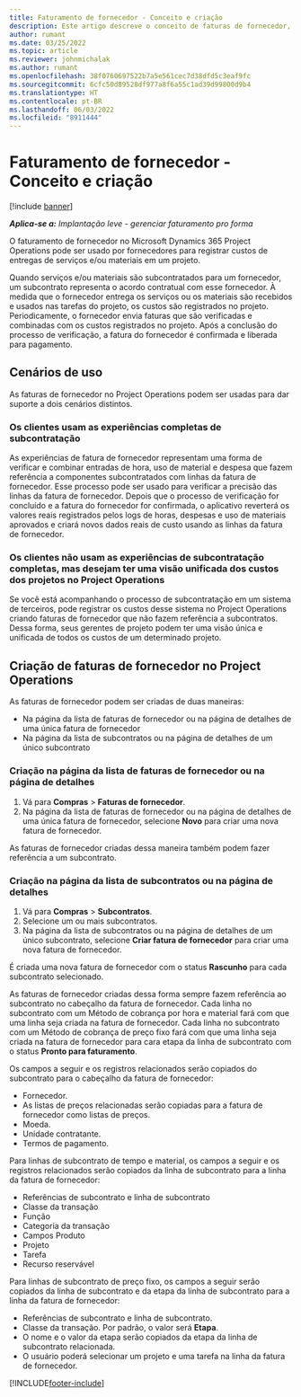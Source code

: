 ```yaml
---
title: Faturamento de fornecedor - Conceito e criação
description: Este artigo descreve o conceito de faturas de fornecedor, cenários de uso e como criar faturas de fornecedor no Microsoft Dynamics 365 Project Operations.
author: rumant
ms.date: 03/25/2022
ms.topic: article
ms.reviewer: johnmichalak
ms.author: rumant
ms.openlocfilehash: 38f0760697522b7a5e561cec7d38dfd5c3eaf9fc
ms.sourcegitcommit: 6cfc50d89528df977a8f6a55c1ad39d99800d9b4
ms.translationtype: HT
ms.contentlocale: pt-BR
ms.lasthandoff: 06/03/2022
ms.locfileid: "8911444"
---
```

# <a name="vendor-invoicing---concept-and-creation"></a>Faturamento de fornecedor - Conceito e criação

[!include [banner](../../includes/dataverse-preview.md)]

_**Aplica-se a:** Implantação leve - gerenciar faturamento pro forma_

O faturamento de fornecedor no Microsoft Dynamics 365 Project Operations pode ser usado por fornecedores para registrar custos de entregas de serviços e/ou materiais em um projeto.

Quando serviços e/ou materiais são subcontratados para um fornecedor, um subcontrato representa o acordo contratual com esse fornecedor. À medida que o fornecedor entrega os serviços ou os materiais são recebidos e usados nas tarefas do projeto, os custos são registrados no projeto. Periodicamente, o fornecedor envia faturas que são verificadas e combinadas com os custos registrados no projeto. Após a conclusão do processo de verificação, a fatura do fornecedor é confirmada e liberada para pagamento.

## <a name="scenarios-for-use"></a>Cenários de uso

As faturas de fornecedor no Project Operations podem ser usadas para dar suporte a dois cenários distintos.

### <a name="customers-use-the-full-subcontracting-experiences"></a>Os clientes usam as experiências completas de subcontratação

As experiências de fatura de fornecedor representam uma forma de verificar e combinar entradas de hora, uso de material e despesa que fazem referência a componentes subcontratados com linhas da fatura de fornecedor. Esse processo pode ser usado para verificar a precisão das linhas da fatura de fornecedor. Depois que o processo de verificação for concluído e a fatura do fornecedor for confirmada, o aplicativo reverterá os valores reais registrados pelos logs de horas, despesas e uso de materiais aprovados e criará novos dados reais de custo usando as linhas da fatura de fornecedor.

### <a name="customers-dont-use-the-full-subcontracting-experiences-but-want-to-have-a-unified-view-of-costs-on-projects-in-project-operations"></a>Os clientes não usam as experiências de subcontratação completas, mas desejam ter uma visão unificada dos custos dos projetos no Project Operations

Se você está acompanhando o processo de subcontratação em um sistema de terceiros, pode registrar os custos desse sistema no Project Operations criando faturas de fornecedor que não fazem referência a subcontratos. Dessa forma, seus gerentes de projeto podem ter uma visão única e unificada de todos os custos de um determinado projeto.

## <a name="creation-of-vendor-invoices-in-project-operations"></a>Criação de faturas de fornecedor no Project Operations

As faturas de fornecedor podem ser criadas de duas maneiras:

- Na página da lista de faturas de fornecedor ou na página de detalhes de uma única fatura de fornecedor
- Na página da lista de subcontratos ou na página de detalhes de um único subcontrato

### <a name="creation-from-the-vendor-invoice-list-page-or-details-page"></a>Criação na página da lista de faturas de fornecedor ou na página de detalhes

1. Vá para **Compras** \> **Faturas de fornecedor**.
2. Na página da lista de faturas de fornecedor ou na página de detalhes de uma única fatura de fornecedor, selecione **Novo** para criar uma nova fatura de fornecedor.

As faturas de fornecedor criadas dessa maneira também podem fazer referência a um subcontrato.

### <a name="creation-from-the-subcontract-list-page-or-details-page"></a>Criação na página da lista de subcontratos ou na página de detalhes

1. Vá para **Compras** \> **Subcontratos**.
2. Selecione um ou mais subcontratos.
3. Na página da lista de subcontratos ou na página de detalhes de um único subcontrato, selecione **Criar fatura de fornecedor** para criar uma nova fatura de fornecedor.

É criada uma nova fatura de fornecedor com o status **Rascunho** para cada subcontrato selecionado.

As faturas de fornecedor criadas dessa forma sempre fazem referência ao subcontrato no cabeçalho da fatura de fornecedor. Cada linha no subcontrato com um Método de cobrança por hora e material fará com que uma linha seja criada na fatura de fornecedor. Cada linha no subcontrato com um Método de cobrança de preço fixo fará com que uma linha seja criada na fatura de fornecedor para cara etapa da linha de subcontrato com o status **Pronto para faturamento**.

Os campos a seguir e os registros relacionados serão copiados do subcontrato para o cabeçalho da fatura de fornecedor:

- Fornecedor.
- As listas de preços relacionadas serão copiadas para a fatura de fornecedor como listas de preços.
- Moeda.
- Unidade contratante.
- Termos de pagamento.

Para linhas de subcontrato de tempo e material, os campos a seguir e os registros relacionados serão copiados da linha de subcontrato para a linha da fatura de fornecedor:

- Referências de subcontrato e linha de subcontrato
- Classe da transação
- Função
- Categoria da transação
- Campos Produto
- Projeto
- Tarefa
- Recurso reservável

Para linhas de subcontrato de preço fixo, os campos a seguir serão copiados da linha de subcontrato e da etapa da linha de subcontrato para a linha da fatura de fornecedor:

- Referências de subcontrato e linha de subcontrato.
- Classe da transação. Por padrão, o valor será **Etapa**.
- O nome e o valor da etapa serão copiados da etapa da linha de subcontrato relacionada.
- O usuário poderá selecionar um projeto e uma tarefa na linha da fatura de fornecedor.

[!INCLUDE[footer-include](../../includes/footer-banner.md)]
